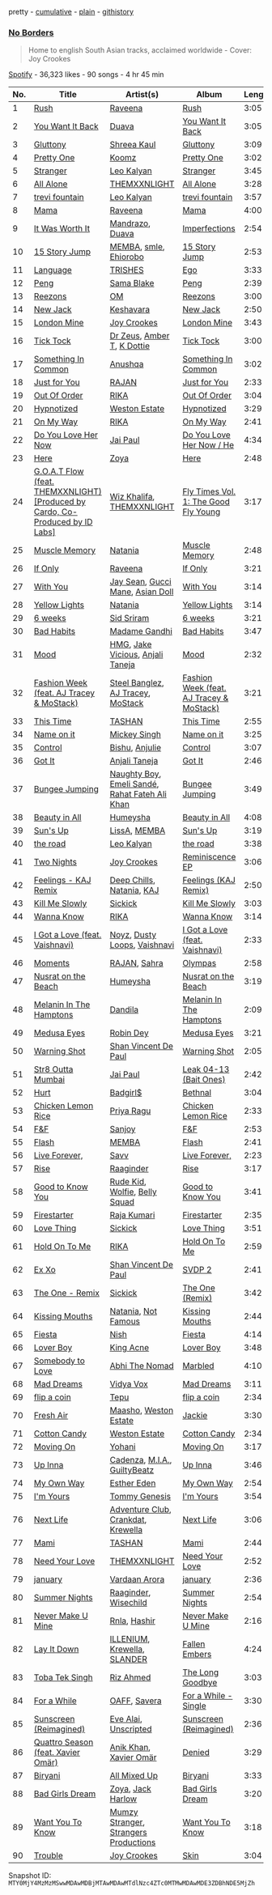 pretty - [cumulative](/playlists/cumulative/37i9dQZF1DWTZ3p56HpBDG.md) - [plain](/playlists/plain/37i9dQZF1DWTZ3p56HpBDG) - [githistory](https://github.githistory.xyz/mackorone/spotify-playlist-archive/blob/main/playlists/plain/37i9dQZF1DWTZ3p56HpBDG)

### [No Borders](https://open.spotify.com/playlist/37i9dQZF1DWTZ3p56HpBDG)

> Home to english South Asian tracks, acclaimed worldwide \- Cover: Joy Crookes

[Spotify](https://open.spotify.com/user/spotify) - 36,323 likes - 90 songs - 4 hr 45 min

| No. | Title | Artist(s) | Album | Length |
|---|---|---|---|---|
| 1 | [Rush](https://open.spotify.com/track/4jvwn9ZXk0UKLBsC19uUVP) | [Raveena](https://open.spotify.com/artist/2kQnsbKnIiMahOetwlfcaS) | [Rush](https://open.spotify.com/album/5av4U0VxSmBxClxmEtqiKi) | 3:05 |
| 2 | [You Want It Back](https://open.spotify.com/track/44avslxBkMhSkrS6rywMw7) | [Duava](https://open.spotify.com/artist/0F88EwGyoS0Mi3VftQjyEj) | [You Want It Back](https://open.spotify.com/album/3tXZz83YVEH1d0mvSns0XO) | 3:05 |
| 3 | [Gluttony](https://open.spotify.com/track/1O1XxaZ8Yyjxl6mlN18Xz4) | [Shreea Kaul](https://open.spotify.com/artist/1c203LuoIFKuIn2X5Uz5lE) | [Gluttony](https://open.spotify.com/album/20tenLppJDI4jly4ZmPNrz) | 3:09 |
| 4 | [Pretty One](https://open.spotify.com/track/0cvdnNqol0zdq3fdJZAnOV) | [Koomz](https://open.spotify.com/artist/4I53vdZJP1OzinYf615C62) | [Pretty One](https://open.spotify.com/album/2apqwMQFzzwZQNb0njx5u7) | 3:02 |
| 5 | [Stranger](https://open.spotify.com/track/59pVdfcIvVmXKzt84JiA1u) | [Leo Kalyan](https://open.spotify.com/artist/62lbPZcnp95moF4T4afcPn) | [Stranger](https://open.spotify.com/album/2HHHj4R52EvoOK9UDYRbsv) | 3:45 |
| 6 | [All Alone](https://open.spotify.com/track/1Tfi8F6UsFpIZDCvpbX0y6) | [THEMXXNLIGHT](https://open.spotify.com/artist/7crF48BmAnNaoNU8QPVld0) | [All Alone](https://open.spotify.com/album/2S8p3dJux1XY2nisIJvua2) | 3:28 |
| 7 | [trevi fountain](https://open.spotify.com/track/1VZUg1xIkqqUUNCp2OPKIE) | [Leo Kalyan](https://open.spotify.com/artist/62lbPZcnp95moF4T4afcPn) | [trevi fountain](https://open.spotify.com/album/31lWTYHxU5mCLJiGZAs0ur) | 3:57 |
| 8 | [Mama](https://open.spotify.com/track/18SFyxDgdM3256wVI67BEx) | [Raveena](https://open.spotify.com/artist/2kQnsbKnIiMahOetwlfcaS) | [Mama](https://open.spotify.com/album/0w7WlmpM5oWDCKwZ78nQ6J) | 4:00 |
| 9 | [It Was Worth It](https://open.spotify.com/track/6uddHfjORmRNs0Ua9pzyOr) | [Mandrazo](https://open.spotify.com/artist/51ZYyNbFsBlD1EHGHaSFz0), [Duava](https://open.spotify.com/artist/0F88EwGyoS0Mi3VftQjyEj) | [Imperfections](https://open.spotify.com/album/6uZrz0tikWjubCdYntvyPI) | 2:54 |
| 10 | [15 Story Jump](https://open.spotify.com/track/7FK86IVz2pRQAZbh9ShKgl) | [MEMBA](https://open.spotify.com/artist/7nJNuftnqwrFGFs3ZRRe0u), [smle](https://open.spotify.com/artist/1JV42BPeocUJ0EyQh8ug6V), [Ehiorobo](https://open.spotify.com/artist/5kZ3bLambJ4rBTQ7c2pmi5) | [15 Story Jump](https://open.spotify.com/album/61m41C23sqcagNxuhAbnZr) | 2:53 |
| 11 | [Language](https://open.spotify.com/track/4jYaLlkdNs18aEqzLbcsuO) | [TRISHES](https://open.spotify.com/artist/0d1RPfhDi7ARWCvGzh2dvY) | [Ego](https://open.spotify.com/album/01IZlstPyzDERqIMYH78j5) | 3:33 |
| 12 | [Peng](https://open.spotify.com/track/7cbrvCI0I91vGThudRwkno) | [Sama Blake](https://open.spotify.com/artist/19jOqaZTvseWAgi4PaQJrd) | [Peng](https://open.spotify.com/album/6VoxLsPAzcKdzNWvx847rI) | 2:39 |
| 13 | [Reezons](https://open.spotify.com/track/2pud8BG8Dpg5vNBkfe2TiR) | [OM](https://open.spotify.com/artist/1HRU2ePXvkG1Lyn1xPhSNS) | [Reezons](https://open.spotify.com/album/6uzkaLYSAPbN4G8CPHseJI) | 3:00 |
| 14 | [New Jack](https://open.spotify.com/track/6WqA2cECPziBQNbsEiLUHo) | [Keshavara](https://open.spotify.com/artist/0jydXaYhlJIF2kLYHPofSI) | [New Jack](https://open.spotify.com/album/4F45rLAezmG3o7JAVSXhmt) | 2:50 |
| 15 | [London Mine](https://open.spotify.com/track/6vUIyI8EelA0GVKcwXOoai) | [Joy Crookes](https://open.spotify.com/artist/5XMyhVhi5ZN2pi0Qwi1zXS) | [London Mine](https://open.spotify.com/album/75Rq7SgoaIrr1CFQzUR7Nt) | 3:43 |
| 16 | [Tick Tock](https://open.spotify.com/track/66RH0z4q8EdhzUQsxvLWgz) | [Dr Zeus](https://open.spotify.com/artist/1zrFFDzoE9XXyjEqqgDpMm), [Amber T](https://open.spotify.com/artist/3l09769b9P2lIBDooAON17), [K Dottie](https://open.spotify.com/artist/4A4EIU7CKjrhTMWDwU4tOq) | [Tick Tock](https://open.spotify.com/album/5xx3H6M7G9WPyrRwSwJ6b8) | 3:00 |
| 17 | [Something In Common](https://open.spotify.com/track/26OTg2xFP2X2Bllzb2AIZM) | [Anushqa](https://open.spotify.com/artist/0IcLVlZlFJH2ifZjasaCVm) | [Something In Common](https://open.spotify.com/album/6Iwlg5fffwQFgYTDBzq6Ab) | 3:02 |
| 18 | [Just for You](https://open.spotify.com/track/4yRCn5EqEVrcTbzfvulnSR) | [RAJAN](https://open.spotify.com/artist/1TwXokfbAj2rmDarneyVu3) | [Just for You](https://open.spotify.com/album/3uZqhyBi5NS2sK6Zs0tqYu) | 2:33 |
| 19 | [Out Of Order](https://open.spotify.com/track/2uQk7j469l313v2jRJEb9I) | [RIKA](https://open.spotify.com/artist/6Si6fslrH2xSORoY5TclT5) | [Out Of Order](https://open.spotify.com/album/0jnhqLUVvEbAx1Ui21qOfp) | 3:04 |
| 20 | [Hypnotized](https://open.spotify.com/track/2G3l5uYzMqVAgEjcF8XtRj) | [Weston Estate](https://open.spotify.com/artist/18CPEToK1OfjJ5B5vDBDKa) | [Hypnotized](https://open.spotify.com/album/7FJJ8bEQV3WEUxHSXFgjTN) | 3:29 |
| 21 | [On My Way](https://open.spotify.com/track/38zEODrwgUnlWODI3AGW7S) | [RIKA](https://open.spotify.com/artist/6Si6fslrH2xSORoY5TclT5) | [On My Way](https://open.spotify.com/album/4c4aLA391P0WfAZOnaqhUR) | 2:41 |
| 22 | [Do You Love Her Now](https://open.spotify.com/track/13JjdKeIUy6P916p3MemXn) | [Jai Paul](https://open.spotify.com/artist/53wZLCnhshZKDRs3uopFBc) | [Do You Love Her Now / He](https://open.spotify.com/album/6DnxZc9FT5qSMKKFDdviO2) | 4:34 |
| 23 | [Here](https://open.spotify.com/track/6ggzsFVDrkWpHIAQCyHvQv) | [Zoya](https://open.spotify.com/artist/1pgxAcdxuIlb6Ax2xioK30) | [Here](https://open.spotify.com/album/60A4f8ndrZ2yzrKHxTqI9X) | 2:48 |
| 24 | [G.O.A.T Flow \(feat\. THEMXXNLIGHT\) \[Produced by Cardo, Co\-Produced by ID Labs\]](https://open.spotify.com/track/6PVX4IODZNDM9qSvf8sh4e) | [Wiz Khalifa](https://open.spotify.com/artist/137W8MRPWKqSmrBGDBFSop), [THEMXXNLIGHT](https://open.spotify.com/artist/7crF48BmAnNaoNU8QPVld0) | [Fly Times Vol\. 1: The Good Fly Young](https://open.spotify.com/album/2bwyHN2Y9iljWbUZYPXMrC) | 3:17 |
| 25 | [Muscle Memory](https://open.spotify.com/track/7h9amwuFvQAqYZVaNHk6Gp) | [Natania](https://open.spotify.com/artist/2cK7VkFt8I3C9hUfexNCIX) | [Muscle Memory](https://open.spotify.com/album/0Fl07QjsJOeWNP6E9NCGNm) | 2:48 |
| 26 | [If Only](https://open.spotify.com/track/4jyU03J2YOhRxgOHit2auK) | [Raveena](https://open.spotify.com/artist/2kQnsbKnIiMahOetwlfcaS) | [If Only](https://open.spotify.com/album/3uXIOaZWXwkW3CYVwcIxLy) | 3:21 |
| 27 | [With You](https://open.spotify.com/track/1lnPygfVghWoKJAxaStV98) | [Jay Sean](https://open.spotify.com/artist/4pADjHPWyrlAF0FA7joK2H), [Gucci Mane](https://open.spotify.com/artist/13y7CgLHjMVRMDqxdx0Xdo), [Asian Doll](https://open.spotify.com/artist/4guK7U9J36z76E1tWecJ0J) | [With You](https://open.spotify.com/album/785lkxM1RtJpOAipcL2DrB) | 3:14 |
| 28 | [Yellow Lights](https://open.spotify.com/track/6rl9L5jRlxd3QUMznmtm0q) | [Natania](https://open.spotify.com/artist/2cK7VkFt8I3C9hUfexNCIX) | [Yellow Lights](https://open.spotify.com/album/422cd3EJOE2btQLGdSD7I8) | 3:14 |
| 29 | [6 weeks](https://open.spotify.com/track/3BEMkHcfDf1y7YSVXqheOU) | [Sid Sriram](https://open.spotify.com/artist/7qjJw7ZM2ekDSahLXPjIlN) | [6 weeks](https://open.spotify.com/album/7xKDkAHLoqsurhMucbYRMg) | 3:21 |
| 30 | [Bad Habits](https://open.spotify.com/track/4paOi2D1A1pS5bPugSfUg7) | [Madame Gandhi](https://open.spotify.com/artist/1zBHbitf3pjF7W00UIFfVf) | [Bad Habits](https://open.spotify.com/album/4qKIwcoyB91GMyy9431kaf) | 3:47 |
| 31 | [Mood](https://open.spotify.com/track/1hyDfFecpM9cGPHN1Zdp4X) | [HMG](https://open.spotify.com/artist/6diGZumAY3ubVA7L6e8iBR), [Jake Vicious](https://open.spotify.com/artist/4uzponaVyeBeZ9oSlaGBrA), [Anjali Taneja](https://open.spotify.com/artist/1A7CIDrLklSiVgGJjdhdDX) | [Mood](https://open.spotify.com/album/4Rb2HAAZ4h27W3A1VUjbNs) | 2:32 |
| 32 | [Fashion Week \(feat\. AJ Tracey & MoStack\)](https://open.spotify.com/track/78KyOmqWmqLkQcXO1cA7MO) | [Steel Banglez](https://open.spotify.com/artist/6k970rXaWAWVfWMjqWtFNI), [AJ Tracey](https://open.spotify.com/artist/4Xi6LSfFqv26XgP9NKN26U), [MoStack](https://open.spotify.com/artist/14H15rElxdGClICOZXEYHP) | [Fashion Week \(feat\. AJ Tracey & MoStack\)](https://open.spotify.com/album/6OvaMPD9RAQ3tVTijCTgz8) | 3:21 |
| 33 | [This Time](https://open.spotify.com/track/2xlUfU2qsSF7yCrWhbowEv) | [TASHAN](https://open.spotify.com/artist/5WcbzZ1zwRG5qtwmxXMJCB) | [This Time](https://open.spotify.com/album/5aSeHV735ix30MlMb5tMYc) | 2:55 |
| 34 | [Name on it](https://open.spotify.com/track/6lBTpWSk7BnMhxY9JEBrw4) | [Mickey Singh](https://open.spotify.com/artist/3KDhyMTFZlrfAO0zK18z4t) | [Name on it](https://open.spotify.com/album/7flKRtYhgE5NvFE6ylazVf) | 3:25 |
| 35 | [Control](https://open.spotify.com/track/2famriH3O9cb6LHu8iRpUI) | [Bishu](https://open.spotify.com/artist/1DzQInbDVhE9Lh5s6T0DUL), [Anjulie](https://open.spotify.com/artist/4DTbdShHu2RPYEEMUp2XWV) | [Control](https://open.spotify.com/album/4N7hL7GzcAfFYHr9zsLWJi) | 3:07 |
| 36 | [Got It](https://open.spotify.com/track/1mjAb2GZZcNqInQNscm0cu) | [Anjali Taneja](https://open.spotify.com/artist/1A7CIDrLklSiVgGJjdhdDX) | [Got It](https://open.spotify.com/album/1wjSb44UbiZHcOV5vL0vdG) | 2:46 |
| 37 | [Bungee Jumping](https://open.spotify.com/track/43nNz6JNOYX2M3YsGq8hnc) | [Naughty Boy](https://open.spotify.com/artist/1bT7m67vi78r2oqvxrP3X5), [Emeli Sandé](https://open.spotify.com/artist/7sfgqEdoeBTjd8lQsPT3Cy), [Rahat Fateh Ali Khan](https://open.spotify.com/artist/3OLGltG8UPIea8sA4w0yg0) | [Bungee Jumping](https://open.spotify.com/album/28AsumDieTMMaUEB4wRoqu) | 3:49 |
| 38 | [Beauty in All](https://open.spotify.com/track/2PDo3vOikLKooy5pMhlYuW) | [Humeysha](https://open.spotify.com/artist/1VoKwUAdCduhJQqJMIUHtW) | [Beauty in All](https://open.spotify.com/album/42mjYCx6QUmcuo9yTWOsva) | 4:08 |
| 39 | [Sun's Up](https://open.spotify.com/track/1ZSqUzSj2MrOad4CIwXKwS) | [LissA](https://open.spotify.com/artist/6aAestjbtEbALwyIYPg8Na), [MEMBA](https://open.spotify.com/artist/7nJNuftnqwrFGFs3ZRRe0u) | [Sun's Up](https://open.spotify.com/album/5QjtwqRLJ069au7Ufp5j7a) | 3:19 |
| 40 | [the road](https://open.spotify.com/track/4bXPup4TDlsOf5YJA4xgoC) | [Leo Kalyan](https://open.spotify.com/artist/62lbPZcnp95moF4T4afcPn) | [the road](https://open.spotify.com/album/3zOwc9sjMgxZeMV9AaLVKW) | 3:38 |
| 41 | [Two Nights](https://open.spotify.com/track/5BeS2mGbdYVfS53Q6bVinG) | [Joy Crookes](https://open.spotify.com/artist/5XMyhVhi5ZN2pi0Qwi1zXS) | [Reminiscence EP](https://open.spotify.com/album/6fACkmxRXI0jzKkdvrTGeV) | 3:06 |
| 42 | [Feelings \- KAJ Remix](https://open.spotify.com/track/70aDcXXp3gYIjhuYz2SmBY) | [Deep Chills](https://open.spotify.com/artist/12rBrcOPP50qIan8ew4iTP), [Natania](https://open.spotify.com/artist/2cK7VkFt8I3C9hUfexNCIX), [KAJ](https://open.spotify.com/artist/1MPHxC0IFc9NFIqTSksCuj) | [Feelings \(KAJ Remix\)](https://open.spotify.com/album/2IRsORbfV7WzLsfyw3lz9Y) | 2:50 |
| 43 | [Kill Me Slowly](https://open.spotify.com/track/3ZgC8QbdvmjFSzAbz7DWFl) | [Sickick](https://open.spotify.com/artist/3NR7hAacOhmcztWvD7vJfS) | [Kill Me Slowly](https://open.spotify.com/album/0MpNjsQJ1xnfSs61rP92zH) | 3:03 |
| 44 | [Wanna Know](https://open.spotify.com/track/4hwVI0H2gbg9DHuq2t9eWu) | [RIKA](https://open.spotify.com/artist/6Si6fslrH2xSORoY5TclT5) | [Wanna Know](https://open.spotify.com/album/4jp0LpwsxcCXOLusC8wuSC) | 3:14 |
| 45 | [I Got a Love \(feat\. Vaishnavi\)](https://open.spotify.com/track/4ru01kh7G9sJIDUQNlR5pW) | [Noyz](https://open.spotify.com/artist/2dRf2Z39elCmKDUpxYN4oU), [Dusty Loops](https://open.spotify.com/artist/1Sja1owKxiXrmS7Zmoz4TM), [Vaishnavi](https://open.spotify.com/artist/7p0naMhqhKwLvpau5umfAV) | [I Got a Love \(feat\. Vaishnavi\)](https://open.spotify.com/album/2MBpdQozDD04eMXdPRHk0k) | 2:33 |
| 46 | [Moments](https://open.spotify.com/track/4Xj05yq3cCARyLibGgID9q) | [RAJAN](https://open.spotify.com/artist/1TwXokfbAj2rmDarneyVu3), [Sahra](https://open.spotify.com/artist/2qhmnPujuMQoW2IGmdMGhH) | [Olympas](https://open.spotify.com/album/3GVXuN5iZvhuSzDVk8Iin7) | 2:58 |
| 47 | [Nusrat on the Beach](https://open.spotify.com/track/2QnnaGWHTgkvyo8Kh7Mpxy) | [Humeysha](https://open.spotify.com/artist/1VoKwUAdCduhJQqJMIUHtW) | [Nusrat on the Beach](https://open.spotify.com/album/1OMjopWk39Js2j74ngAdaJ) | 3:19 |
| 48 | [Melanin In The Hamptons](https://open.spotify.com/track/00vRKEBd2AMhEP5d014eIW) | [Dandila](https://open.spotify.com/artist/4o0fmWItqg6aEjvsDopr07) | [Melanin In The Hamptons](https://open.spotify.com/album/2GZcjgZBKZ4oPHDMYc4TLK) | 2:09 |
| 49 | [Medusa Eyes](https://open.spotify.com/track/0AL9Qcu83RCD8sAQVE9SxL) | [Robin Dey](https://open.spotify.com/artist/0ZvLuzOcZm4dxx7ycqDMYk) | [Medusa Eyes](https://open.spotify.com/album/4nzrTtS7ZxvfwMJ83fcVcv) | 3:21 |
| 50 | [Warning Shot](https://open.spotify.com/track/09XSYdxPGGclkoWX0KBBoy) | [Shan Vincent De Paul](https://open.spotify.com/artist/0pJlp3FfdJ2WRYmLsUc548) | [Warning Shot](https://open.spotify.com/album/6wtWEyYgEi8mgMO5WqDRuu) | 2:05 |
| 51 | [Str8 Outta Mumbai](https://open.spotify.com/track/3pROf3AwBDvr2LaGfpZFnT) | [Jai Paul](https://open.spotify.com/artist/53wZLCnhshZKDRs3uopFBc) | [Leak 04\-13 \(Bait Ones\)](https://open.spotify.com/album/6Wsai43KQmmKlN29AWlXFr) | 2:42 |
| 52 | [Hurt](https://open.spotify.com/track/01r2bMKzV1xfmLrOed0yt5) | [Badgirl$](https://open.spotify.com/artist/1tVVNIotf3Fc4iylC56Wae) | [Bethnal](https://open.spotify.com/album/128HVkRyaSsgsXoO4osxZZ) | 3:04 |
| 53 | [Chicken Lemon Rice](https://open.spotify.com/track/4dXXwHB7WfozMLhkpBvLvw) | [Priya Ragu](https://open.spotify.com/artist/6iZTyHbQWGzpiWoyI0zz9F) | [Chicken Lemon Rice](https://open.spotify.com/album/6WW0z789UPK64cjkMgjhZy) | 2:33 |
| 54 | [F&F](https://open.spotify.com/track/7FdhHKFiykcOcsNOGTrh20) | [Sanjoy](https://open.spotify.com/artist/6qjhYs5KNSoSU6fNJqDGIo) | [F&F](https://open.spotify.com/album/3YqYKARlfWpyheEA1Us8gP) | 2:53 |
| 55 | [Flash](https://open.spotify.com/track/5Qf9xsjIGRXnltWynliPv2) | [MEMBA](https://open.spotify.com/artist/7nJNuftnqwrFGFs3ZRRe0u) | [Flash](https://open.spotify.com/album/02sAO2mY4vylQKdXjPxlIT) | 2:41 |
| 56 | [Live Forever,](https://open.spotify.com/track/1A6jNszFzUfB2MwpaGzh5S) | [Savv](https://open.spotify.com/artist/722HuYcVlKSpnflkmWlr0U) | [Live Forever,](https://open.spotify.com/album/1QKD5l3pq4cBHWAuhtVFfe) | 2:23 |
| 57 | [Rise](https://open.spotify.com/track/3vCuMkt8hRqydQ6K8v2LXo) | [Raaginder](https://open.spotify.com/artist/0aS41TT32O5PsnAB7qZj7L) | [Rise](https://open.spotify.com/album/48xj93YvPgOVurNmI4eGRO) | 3:17 |
| 58 | [Good to Know You](https://open.spotify.com/track/7w6Eto2JImiTEDbDFo0dzI) | [Rude Kid](https://open.spotify.com/artist/32E18qvPvppVQ22FCERDnl), [Wolfie](https://open.spotify.com/artist/4N5iE70O6AKNuFjnABYc4x), [Belly Squad](https://open.spotify.com/artist/1EWnP7piatUeXggTXofm5g) | [Good to Know You](https://open.spotify.com/album/5yuZTgZzerYgJpCaiI9X9O) | 3:41 |
| 59 | [Firestarter](https://open.spotify.com/track/6OKflEmwo66otVCLryCSqt) | [Raja Kumari](https://open.spotify.com/artist/5cBFMoMgcAt03YL2r0tS25) | [Firestarter](https://open.spotify.com/album/6gs8SxesV2lUoXo6x3PZWh) | 2:35 |
| 60 | [Love Thing](https://open.spotify.com/track/78TKGVxtnLNEn26m3FEk1S) | [Sickick](https://open.spotify.com/artist/3NR7hAacOhmcztWvD7vJfS) | [Love Thing](https://open.spotify.com/album/4XJo3d8fB1yHEU1TaweCWs) | 3:51 |
| 61 | [Hold On To Me](https://open.spotify.com/track/3jDhe6dzhLNV7gbhajjU7A) | [RIKA](https://open.spotify.com/artist/6Si6fslrH2xSORoY5TclT5) | [Hold On To Me](https://open.spotify.com/album/7Kx9THhDWSes4d8kTHQldM) | 2:59 |
| 62 | [Ex Xo](https://open.spotify.com/track/0BhATGCTPYpWry4D0aWZXD) | [Shan Vincent De Paul](https://open.spotify.com/artist/0pJlp3FfdJ2WRYmLsUc548) | [SVDP 2](https://open.spotify.com/album/1Sd5W902T0uiG3wAcLqmso) | 2:41 |
| 63 | [The One \- Remix](https://open.spotify.com/track/252m8skTRtylhGuekUaQO3) | [Sickick](https://open.spotify.com/artist/3NR7hAacOhmcztWvD7vJfS) | [The One \(Remix\)](https://open.spotify.com/album/5EXguEMrFtPvXIY3ffsA5E) | 3:42 |
| 64 | [Kissing Mouths](https://open.spotify.com/track/2ahVlPHe8XlXKFjL2zZLPD) | [Natania](https://open.spotify.com/artist/2cK7VkFt8I3C9hUfexNCIX), [Not Famous](https://open.spotify.com/artist/2iKfppgaY3Er8HpZWh4rBt) | [Kissing Mouths](https://open.spotify.com/album/3yROkD3HX0bwrEkVtHcPzJ) | 2:44 |
| 65 | [Fiesta](https://open.spotify.com/track/6pcUgPCGODHAL7Mzx73eVG) | [Nish](https://open.spotify.com/artist/3xyfJgRtCzUrNshzo4Deg9) | [Fiesta](https://open.spotify.com/album/0g7cgCDL1N4nAoUQTio2O5) | 4:14 |
| 66 | [Lover Boy](https://open.spotify.com/track/1fCHffQ4QJ1kRtQTRpR78V) | [King Acne](https://open.spotify.com/artist/1Xh7NfBiZq2PAyTaKNQ1K8) | [Lover Boy](https://open.spotify.com/album/1Pd1lUjWCm2ZJ7HFb3DfEE) | 3:48 |
| 67 | [Somebody to Love](https://open.spotify.com/track/3pdHWxpeFJqai3skQcRr41) | [Abhi The Nomad](https://open.spotify.com/artist/1gUi2utSbJLNPddYENJAp4) | [Marbled](https://open.spotify.com/album/4UdZHRBCIoe7XCPr8KdVg7) | 4:10 |
| 68 | [Mad Dreams](https://open.spotify.com/track/2Yvo61WicgVinjoUOthyjx) | [Vidya Vox](https://open.spotify.com/artist/4OFJbe1HHVcpnw480py1uN) | [Mad Dreams](https://open.spotify.com/album/4eDS6fgdzXoWmEsBbov4DO) | 3:11 |
| 69 | [flip a coin](https://open.spotify.com/track/3zIhnOb5m3hWEtFjsaJzyO) | [Tepu](https://open.spotify.com/artist/5PeMo5hLLWstecqBEbWtHQ) | [flip a coin](https://open.spotify.com/album/4m6fvR66fT4uM8gE8t9Zej) | 2:34 |
| 70 | [Fresh Air](https://open.spotify.com/track/3gc6FK8cVsdSb3RIq21C8V) | [Maasho](https://open.spotify.com/artist/1JREmglx633MGQB73njWtE), [Weston Estate](https://open.spotify.com/artist/18CPEToK1OfjJ5B5vDBDKa) | [Jackie](https://open.spotify.com/album/3GmLZdSugxGxuninHFvvk4) | 3:30 |
| 71 | [Cotton Candy](https://open.spotify.com/track/7eYpfunwlv4RY6s0pEQe8p) | [Weston Estate](https://open.spotify.com/artist/18CPEToK1OfjJ5B5vDBDKa) | [Cotton Candy](https://open.spotify.com/album/1Ai0hOFpZgdTZG3jOS1bRj) | 2:34 |
| 72 | [Moving On](https://open.spotify.com/track/2NEAXiGwUBozXTsZ09eFkH) | [Yohani](https://open.spotify.com/artist/6hyCmqlpgEhkMKKr65sFgI) | [Moving On](https://open.spotify.com/album/7lMzAaOXc0b3Mc2lnx6rV6) | 3:17 |
| 73 | [Up Inna](https://open.spotify.com/track/5VVA1cnqwNphtQ9bCvosvI) | [Cadenza](https://open.spotify.com/artist/2pSxft78wxISNLTbjFThTk), [M.I.A.](https://open.spotify.com/artist/0QJIPDAEDILuo8AIq3pMuU), [GuiltyBeatz](https://open.spotify.com/artist/5DCdWXQ0QHQYlok4KK97em) | [Up Inna](https://open.spotify.com/album/28q73EoVrBdhNDLtXvxiOH) | 3:46 |
| 74 | [My Own Way](https://open.spotify.com/track/7fzskZbbwD9Ftsn5GXEk3i) | [Esther Eden](https://open.spotify.com/artist/51mIT66wqhRNMHACFzatPI) | [My Own Way](https://open.spotify.com/album/6HD8K3zNheEDbRsIrgGe1C) | 2:54 |
| 75 | [I'm Yours](https://open.spotify.com/track/4zMx72lMg0PytbVzTwd0Oe) | [Tommy Genesis](https://open.spotify.com/artist/2qDdxfKUpYg8wc49KIuT3b) | [I'm Yours](https://open.spotify.com/album/17mtviWhSTKrsZjMHQRW1w) | 3:54 |
| 76 | [Next Life](https://open.spotify.com/track/6PVujJYQmv8oJxa96v1ptT) | [Adventure Club](https://open.spotify.com/artist/5CdJjUi9f0cVgo9nFuJrFa), [Crankdat](https://open.spotify.com/artist/5lCekoJW9jNq01B1wiqdAb), [Krewella](https://open.spotify.com/artist/0Cd6nHYwecCNM1sVEXKlYr) | [Next Life](https://open.spotify.com/album/1qY8L7CXdYKIRlMbomzR5k) | 3:06 |
| 77 | [Mami](https://open.spotify.com/track/4zxnSs7bnFb6TisMem8Q7n) | [TASHAN](https://open.spotify.com/artist/5WcbzZ1zwRG5qtwmxXMJCB) | [Mami](https://open.spotify.com/album/3wYkr0Fwc8he14Kn6Hma6d) | 2:44 |
| 78 | [Need Your Love](https://open.spotify.com/track/1bZzONEMrE3LOliPoFF9pb) | [THEMXXNLIGHT](https://open.spotify.com/artist/7crF48BmAnNaoNU8QPVld0) | [Need Your Love](https://open.spotify.com/album/3XgYXKKUEwLlinpAnKcZmB) | 2:52 |
| 79 | [january](https://open.spotify.com/track/3G1x64pVpHhi0EkjmL9OJ8) | [Vardaan Arora](https://open.spotify.com/artist/5W2Oohe20LNWXAqq5aOaP2) | [january](https://open.spotify.com/album/4K5DDarPbyB6zkYSGDxT8p) | 2:36 |
| 80 | [Summer Nights](https://open.spotify.com/track/2HzMwZguobsrcDu9YmFXHL) | [Raaginder](https://open.spotify.com/artist/0aS41TT32O5PsnAB7qZj7L), [Wisechild](https://open.spotify.com/artist/6cICKubdnKplDTlNfmxMZJ) | [Summer Nights](https://open.spotify.com/album/4cSOgTinaZDvRYVv2H6DV5) | 2:54 |
| 81 | [Never Make U Mine](https://open.spotify.com/track/3vd5gePoW4A9VIZ3SSB1vr) | [Rnla](https://open.spotify.com/artist/5lKJ1MdVwexXUEEUFLI4l9), [Hashir](https://open.spotify.com/artist/3daREed4KlrtvohgJjSkJr) | [Never Make U Mine](https://open.spotify.com/album/33bsvSlfupI7Rt6cBqWTsO) | 2:16 |
| 82 | [Lay It Down](https://open.spotify.com/track/0dxAvCV7LGcGIJQZuqhmgL) | [ILLENIUM](https://open.spotify.com/artist/45eNHdiiabvmbp4erw26rg), [Krewella](https://open.spotify.com/artist/0Cd6nHYwecCNM1sVEXKlYr), [SLANDER](https://open.spotify.com/artist/20DZAfCuP1TKZl5KcY7z3Q) | [Fallen Embers](https://open.spotify.com/album/4YomxhmDglPvD93W3T6l1V) | 4:24 |
| 83 | [Toba Tek Singh](https://open.spotify.com/track/40YF7t5DgNQBXsrul31hdr) | [Riz Ahmed](https://open.spotify.com/artist/5R8TntIOEwJcu4NnhGi8KW) | [The Long Goodbye](https://open.spotify.com/album/7bhh6bvHq7hqc2VQFgrwE5) | 3:03 |
| 84 | [For a While](https://open.spotify.com/track/3rnvpHtlBLa4dSPvzNLiQN) | [OAFF](https://open.spotify.com/artist/2k66ibJfgMigF5QWqUgLyR), [Savera](https://open.spotify.com/artist/3CVXA5TAWpmfGPqyMqXpPb) | [For a While \- Single](https://open.spotify.com/album/4lw2BuCZftDXnFGEJJw6Ib) | 3:30 |
| 85 | [Sunscreen \(Reimagined\)](https://open.spotify.com/track/077Gpgk7kdhnj8lJMIq5xw) | [Eve Alai](https://open.spotify.com/artist/6GKrJIdAimAgCZY3aTO0tZ), [Unscripted](https://open.spotify.com/artist/394ZYWLN1rShOjIfkz0Nfq) | [Sunscreen \(Reimagined\)](https://open.spotify.com/album/1LhyWINLfKp4jHiKUoYlTe) | 2:36 |
| 86 | [Quattro Season \(feat\. Xavier Omär\)](https://open.spotify.com/track/7ppechbAuEARzWXWiLUhJH) | [Anik Khan](https://open.spotify.com/artist/23bSD5t38m4d6k8jtlZGDa), [Xavier Omär](https://open.spotify.com/artist/3UjPnt2nRmw10N58bBeNOg) | [Denied](https://open.spotify.com/album/1RhKQmiNc2NqRMftCAvnoV) | 3:29 |
| 87 | [Biryani](https://open.spotify.com/track/6Vpg28zlWpLIfpBrtvmN7N) | [All Mixed Up](https://open.spotify.com/artist/5C4NvJLN3b1nY5x9dK2LLc) | [Biryani](https://open.spotify.com/album/60rnZuZHRw6tzSUiwImvmR) | 3:33 |
| 88 | [Bad Girls Dream](https://open.spotify.com/track/1121Ycebu41AqMwVtiCufT) | [Zoya](https://open.spotify.com/artist/1pgxAcdxuIlb6Ax2xioK30), [Jack Harlow](https://open.spotify.com/artist/2LIk90788K0zvyj2JJVwkJ) | [Bad Girls Dream](https://open.spotify.com/album/3ikuwtXoKOh8Izx0bhXuan) | 3:20 |
| 89 | [Want You To Know](https://open.spotify.com/track/0XneyyM1sCEVYUwaN897M5) | [Mumzy Stranger](https://open.spotify.com/artist/1ZjTtkG8iHppYgibGNc4rw), [Strangers Productions](https://open.spotify.com/artist/3IM371bth9yG1HMhBJhoWE) | [Want You To Know](https://open.spotify.com/album/2g53JC1whCZ3DKEp8Zt1aT) | 3:18 |
| 90 | [Trouble](https://open.spotify.com/track/3JqthBGrJH1BeV76QAq9BD) | [Joy Crookes](https://open.spotify.com/artist/5XMyhVhi5ZN2pi0Qwi1zXS) | [Skin](https://open.spotify.com/album/62FYQGKcsi3nrkdicraMw7) | 3:04 |

Snapshot ID: `MTY0MjY4MzMzMSwwMDAwMDBjMTAwMDAwMTdlNzc4ZTc0MTMwMDAwMDE3ZDBhNDE5MjZh`